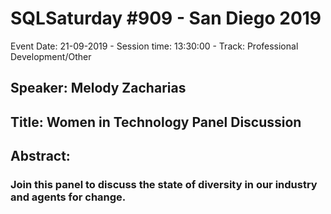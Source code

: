 # SQLSaturday #909 - San Diego 2019
Event Date: 21-09-2019 - Session time: 13:30:00 - Track: Professional Development/Other
## Speaker: Melody Zacharias
## Title: Women in Technology Panel Discussion
## Abstract:
### Join this panel to discuss the state of diversity in our industry and agents for change.
